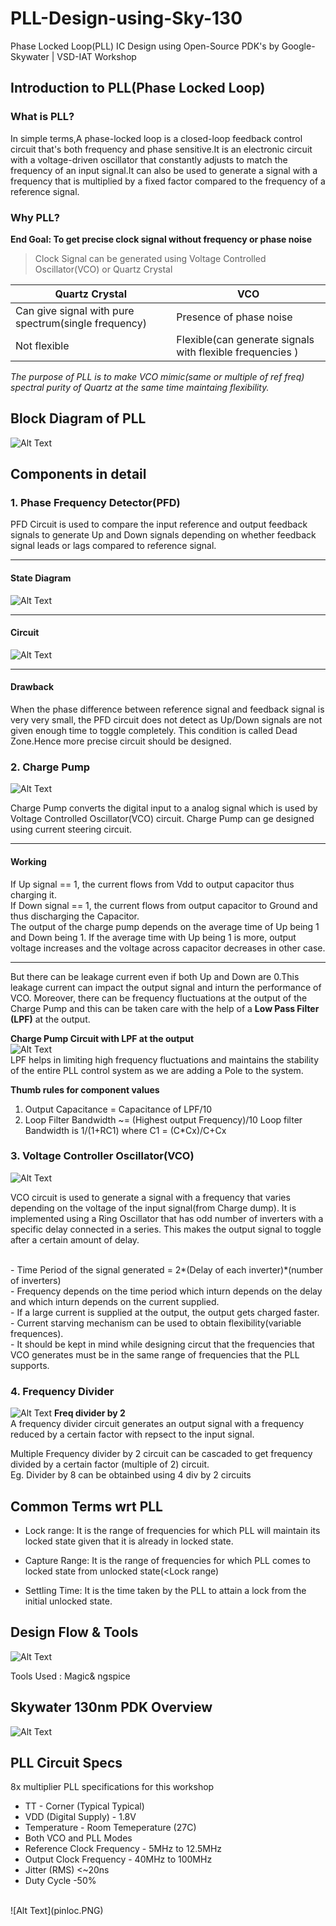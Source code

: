 # PLL-Design-using-Sky-130
Phase Locked Loop(PLL) IC Design using Open-Source PDK's by Google-Skywater | VSD-IAT Workshop

## Introduction to PLL(Phase Locked Loop)

### What is PLL?
In simple terms,A phase-locked loop is a closed-loop feedback control circuit that's both frequency and phase sensitive.It is an electronic circuit with a voltage-driven oscillator that constantly adjusts to match the frequency of an input signal.It can also be used to generate a signal with a frequency that is multiplied by a fixed factor compared to the frequency of a reference signal.

### Why PLL?

**End Goal: To get precise clock signal without frequency or phase noise**
>Clock Signal can be generated using Voltage Controlled Oscillator(VCO) or Quartz Crystal

| Quartz Crystal|      VCO      |
| ------------- | ------------- |
| Can give signal with pure spectrum(single frequency)  | Presence of phase noise  |
| Not flexible | Flexible(can generate signals with flexible frequencies )  |

*The purpose of PLL is to make VCO mimic(same or multiple of ref freq) spectral purity of Quartz at the same time maintaing flexibility.*
<br>

## Block Diagram of PLL

![Alt Text](vsd1.PNG)

## Components in detail

### 1. Phase Frequency Detector(PFD)

PFD Circuit is used to compare the input reference and output feedback signals to generate Up and Down signals depending on whether feedback signal leads or lags compared to reference signal.
***
#### **State Diagram**
![Alt Text](SD_PFD.jpeg)
***
#### **Circuit**
![Alt Text](pfd_ckt.png)
***
#### **Drawback**
When the phase difference between reference signal and feedback signal is very very small, the PFD circuit does not detect as Up/Down signals are not given enough time to toggle completely. This condition is called Dead Zone.Hence more precise circuit should be designed.


### 2. Charge Pump
![Alt Text](chargepump.PNG)

Charge Pump converts the digital input to a analog signal which is used by Voltage Controlled Oscillator(VCO) circuit. Charge Pump can ge designed using current steering circuit.
***
#### Working
If  Up signal == 1, the current flows from Vdd to output capacitor thus charging it.<br>
If Down signal == 1, the current flows from output capacitor to Ground and thus discharging the Capacitor.<br>
The output of the charge pump depends on the average time of Up being 1 and Down being 1. If the average time with Up being 1 is more, output voltage increases and the voltage across capacitor decreases in other case.<br>
***
But there can be leakage current even if both Up and Down are 0.This leakage current can impact the output signal and inturn the performance of VCO. Moreover, there can be frequency fluctuations at the output of the Charge Pump and this can be taken care with the help of a **Low Pass Filter (LPF)** at the output.

**Charge Pump Circuit with LPF at the output**<br>
![Alt Text](chargepump2.PNG)
<br>
LPF helps in limiting high frequency fluctuations and  maintains the stability of the entire PLL control system as we are adding a Pole to the system.

**Thumb rules for component values**

1. Output Capacitance = Capacitance of LPF/10
2. Loop Filter Bandwidth ~= (Highest output Frequency)/10 Loop filter Bandwidth is 1/(1+RC1) where C1 = (C*Cx)/C+Cx

### 3. Voltage Controller Oscillator(VCO)
![Alt Text](VCO.PNG)<br>

VCO circuit is used to generate a signal with a frequency that varies depending on the voltage of the input signal(from Charge dump). It is implemented using a Ring Oscillator that has odd number of inverters with a specific delay connected in a series. This makes the output signal to toggle after a certain amount of delay.

<br>
- Time Period of the signal generated = 2*(Delay of each inverter)*(number of inverters)
<br>
- Frequency depends on the time period which inturn depends on the delay and which inturn depends on the current supplied. <br>
- If a large current is supplied at the output, the output gets charged faster.<br>
- Current starving mechanism can be used to obtain flexibility(variable frequences). <br>
- It should be kept in mind while designing circut that the frequencies that VCO generates must be in the same range of frequencies that the PLL supports.

### 4.  Frequency Divider
![Alt Text](FD.PNG)
**Freq divider by 2**
<br>
A frequency divider circuit generates an output signal with a frequency reduced by a certain factor with repsect  to the input signal.<br>

Multiple Frequency divider by 2 circuit can be cascaded to get frequency divided by a certain factor (multiple of 2) circuit.<br>
Eg. Divider by 8 can be obtainbed using 4 div by 2 circuits

## Common Terms wrt PLL

- Lock range: It is the range of frequencies for which PLL will maintain its locked state given that it is already in locked state.

- Capture Range: It is the range of frequencies for which PLL comes to locked state from unlocked state(<Lock range)

- Settling Time: It is the time taken by the PLL to attain a lock from the initial unlocked state.

## Design Flow & Tools
![Alt Text](desflow.jpeg)<br>

Tools Used : Magic& ngspice

## Skywater 130nm PDK Overview
![Alt Text](sky.PNG)<br>

## PLL Circuit Specs

8x multiplier PLL specifications for this workshop

- TT - Corner (Typical Typical)
- VDD (Digital Supply) - 1.8V
- Temperature - Room Temeperature (27C)
- Both VCO and PLL Modes
- Reference Clock Frequency - 5MHz to 12.5MHz
- Output Clock Frequency - 40MHz to 100MHz
- Jitter (RMS) <~20ns
- Duty Cycle -50%
<br>
![Alt Text](pinloc.PNG)<br>

